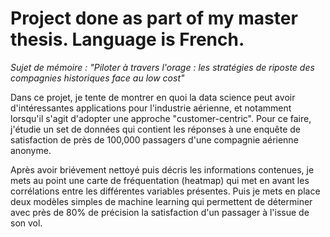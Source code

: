 # Project done as part of my master thesis. Language is French.

*Sujet de mémoire : "Piloter à travers l'orage : les stratégies de riposte des compagnies historiques face au low cost"*

Dans ce projet, je tente de montrer en quoi la data science peut avoir d'intéressantes applications pour l'industrie aérienne, et notamment lorsqu'il s'agit d'adopter une approche "customer-centric". Pour ce faire, j'étudie un set de données qui contient les réponses à une enquête de satisfaction de près de 100,000 passagers d'une compagnie aérienne anonyme.

Après avoir briévement nettoyé puis décris les informations contenues, je mets au point une carte de fréquentation (heatmap) qui met en avant les corrélations entre les différentes variables présentes. Puis je mets en place deux modèles simples de machine learning qui permettent de déterminer avec près de 80% de précision la satisfaction d'un passager à l'issue de son vol.
